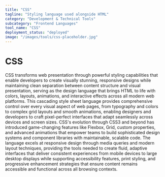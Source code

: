 ```yaml
---
title: "CSS"
tagline: "Styling language used alongside HTML"
category: "Development & Technical Tools"
subcategory: "Frontend Languages"
tool_name: "CSS"
deployment_status: "deployed"
image: "/images/tools/css-placeholder.jpg"
---
```


# CSS

CSS transforms web presentation through powerful styling capabilities that enable developers to create visually stunning, responsive designs while maintaining clean separation between content structure and visual presentation, serving as the design language that brings HTML to life with colors, layouts, animations, and interactive effects across all modern web platforms. This cascading style sheet language provides comprehensive control over every visual aspect of web pages, from typography and colors to complex grid layouts and smooth animations, enabling designers and developers to craft pixel-perfect interfaces that adapt seamlessly across devices and screen sizes. CSS's evolution through CSS3 and beyond has introduced game-changing features like Flexbox, Grid, custom properties, and advanced animations that empower teams to build sophisticated design systems and component libraries with maintainable, scalable code. The language excels at responsive design through media queries and modern layout techniques, providing the tools needed to create fluid, adaptive interfaces that deliver consistent experiences from mobile devices to large desktop displays while supporting accessibility features, print styling, and progressive enhancement strategies that ensure content remains accessible and functional across all browsing contexts.